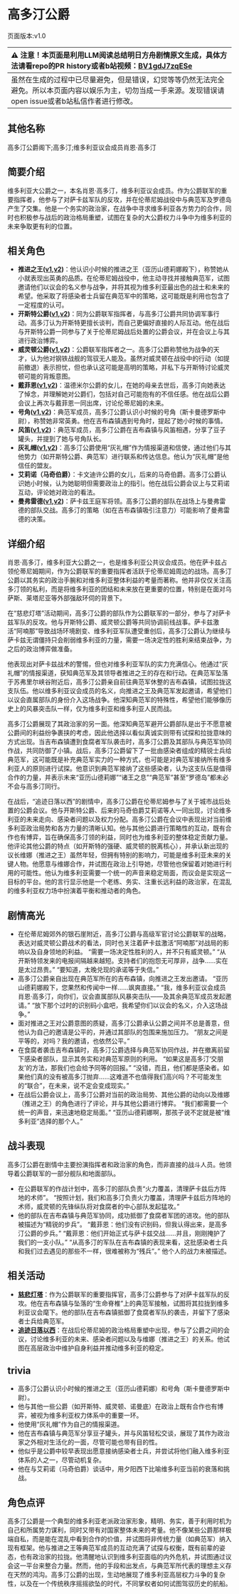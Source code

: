 # 高多汀公爵
页面版本:v1.0
 

| :warning: 注意！本页面是利用LLM阅读总结明日方舟剧情原文生成，具体方法请看repo的PR history或者b站视频：[BV1gdJ7zqESe](https://www.bilibili.com/video/BV1gdJ7zqESe/)         |
|:----------------------------|
| 虽然在生成的过程中已尽量避免，但是错误，幻觉等等仍然无法完全避免。所以本页面内容以娱乐为主，切勿当成一手来源。发现错误请open issue或者b站私信作者进行修改。|



## 其他名称
高多汀公爵阁下;高多汀;维多利亚议会成员肖恩·高多汀
## 简要介绍
维多利亚大公爵之一，本名肖恩·高多汀，维多利亚议会成员。作为公爵联军的重要指挥者，他参与了对萨卡兹军队的反攻，并在伦蒂尼姆战役中与典范军及罗德岛产生了交集。他是一个务实的政治家，在战争中寻求维多利亚各方势力的合作，同时也积极参与战后的政治格局重塑，试图在复杂的大公爵权力斗争中为维多利亚的未来争取更有利的位置。
## 相关角色
-   **推进之王([v1](char_112_siege.md),[v2](../char_v3/char_112_siege.md))**：他认识小时候的推进之王（亚历山德莉娜殿下），称赞她从小就表现出英勇的品质。在伦蒂尼姆战役中，他主动寻找并接触典范军，试图邀请他们以议会的名义参与战争，并将其视为维多利亚最出色的战士和未来的希望。他采取了将感染者士兵留在典范军中的策略，这可能既是利用也包含了一定程度的认可。
-   **开斯特公爵([v1](extended_char_kai_si_te_gong_jue.md),[v2](../char_v3/extended_char_kai_si_te_gong_jue.md))**：同为公爵联军指挥者，与高多汀公爵共同协调军事行动。高多汀认为开斯特更擅长谈判，而自己更偏好直接的人际互动。他在战后与开斯特公爵一同参与了关于伦蒂尼姆战后处置的公爵会议，并在会议上与其进行政治博弈。
-   **威灵顿公爵([v1](extended_char_wei_ling_dun_gong_jue.md),[v2](../char_v3/extended_char_wei_ling_dun_gong_jue.md))**：公爵联军指挥者之一。高多汀公爵称赞他为战争的天才，认为他对钢铁战舰的驾驭无人能及。虽然对威灵顿在战役中的行动（如提前撤退）表示担忧，但也承认这可能是高明的策略，并私下与开斯特讨论威灵顿可能的背叛意图。
-   **戴菲恩([v1](char_4110_delphn.md),[v2](../char_v3/char_4110_delphn.md))**：温德米尔公爵的女儿，在她的母亲去世后，高多汀向她表达了悼念，并理解她对公爵们，包括对自己可能抱有的不信任感。他在战后公爵会议上再次与戴菲恩一同出席，讨论伦蒂尼姆的未来。
-   **号角([v1](char_4039_horn.md),[v2](../char_v3/char_4039_horn.md))**：典范军成员，高多汀公爵认识小时候的号角（斯卡曼德罗斯中尉），称赞她非常英勇。他在吉布森镇遇到号角时，提起了她小时候的事情。
-   **风笛([v1](char_222_bpipe.md),[v2](../char_v3/char_222_bpipe.md))**：典范军成员，高多汀公爵在吉布森镇与风笛相遇，分享了豆子罐头，并提到了她与号角队长。
-   **灰礼帽([v1](extended_char_hui_li_mao.md),[v2](../char_v3/extended_char_hui_li_mao.md))**：高多汀公爵使用“灰礼帽”作为情报渠道和信使，通过他们与其他势力（如开斯特公爵、典范军）进行联系和传达信息。他认为“灰礼帽”是他信任的盟友。
-   **艾莉诺（马奇伯爵）**：卡文迪许公爵的女儿，后来的马奇伯爵。高多汀公爵认识她小时候，认为她聪明但需要政治上的指引。他在战后公爵会议上与艾莉诺互动，评论她对政治的看法。
-   **曼弗雷德([v1](extended_char_man_fu_lei_de.md),[v2](../char_v3/extended_char_man_fu_lei_de.md))**：萨卡兹王庭军将领。高多汀公爵的部队在战场上与曼弗雷德的部队交战。高多汀的策略（如在吉布森镇吸引注意力）可能影响了曼弗雷德的决策。
## 详细介绍
肖恩·高多汀，维多利亚大公爵之一，也是维多利亚公共议会成员。他在萨卡兹占领伦蒂尼姆期间，作为公爵联军的重要指挥者活跃于伦蒂尼姆周边的战场。高多汀公爵以其务实的政治手腕和对维多利亚整体利益的考量而著称。他并非仅仅关注高多汀领的私利，而是将维多利亚的团结和未来放在更重要的位置，特别是在面对乌萨斯、莱塔尼亚等外部强敌环伺的背景下。

在“慈悲灯塔”活动期间，高多汀公爵的部队作为公爵联军的一部分，参与了对萨卡兹军队的反攻。他与开斯特公爵、威灵顿公爵等共同协调前线战事。萨卡兹激活“阿喃那”导致战场环境剧变、维多利亚军队遭受重创后，高多汀公爵认为继续与萨卡兹无谓僵持只会削弱维多利亚的力量，需要一场决定性的胜利来结束战争，为之后的政治博弈做准备。

他表现出对萨卡兹战术的警惕，但也对维多利亚军队的实力充满信心。他通过“灰礼帽”的情报渠道，获知典范军及其领导者推进之王的存在和行动。在典范军坠落于苏弗里尔峡谷附近后，高多汀公爵亲自前往典范军休整的吉布森镇，试图拉拢这支队伍。他以维多利亚议会成员的名义，向推进之王及典范军发起邀请，希望他们以议会直属部队的身份介入这场战争。他深知典范军的特殊性，希望他们能够像历史上的风暴突击队一样，仅为维多利亚和维多利亚人民而战。

高多汀公爵展现了其政治家的另一面。他深知典范军避开公爵部队是出于不愿意被公爵间的利益纷争裹挟的考虑，因此他选择以看似真诚实则带有试探和拉拢意味的方式出现。当吉布森镇遭到食腐者军队袭击时，高多汀公爵及其部队与典范军协同作战，共同防御了小镇。战后，高多汀公爵留下了一批由感染者组成的精锐士兵给典范军，这可能既是补充典范军实力的一种方式，也可能是对典范军接纳所有维多利亚人的原则进行试探。他意识到典范军接纳了这些感染者，认为这支队伍是值得合作的力量，并表示未来“亚历山德莉娜”“诸王之息”“典范军”甚至“罗德岛”都未必不会与高多汀同行。

在战后，“追迹日落以西”的剧情中，高多汀公爵在伦蒂尼姆参与了关于城市战后处置的公爵会议。他与开斯特公爵、后来的马奇伯爵艾莉诺等人一同出现，讨论维多利亚的未来走向、感染者问题以及权力分配。高多汀公爵在会议中表现出对当前维多利亚政治局势和各方力量的清晰认知。他与其他公爵进行策略性的互动，既有合作也有博弈，旨在确保高多汀领的利益，同时也为维多利亚的整体稳定贡献力量。他评论其他公爵的特点（如开斯特的强硬、威灵顿的脱离核心），并承认新出现的议长维娜（推进之王）虽然年轻，但拥有特别的影响力，可能是维多利亚未来的关键人物。他愿意与维娜合作，并试图在政治上引导她，尽管他也保留着对她进行利用的可能性。他认为维多利亚需要一个统一的声音来稳定局面，而议会是实现这一目标的平台。他的言行显示他是一个老练、务实、注重长远利益的政治家，在混乱的维多利亚权力场中扮演着平衡和推动者的角色。
## 剧情高光
*   在伦蒂尼姆郊外的银石崖附近，高多汀公爵与高级军官讨论公爵联军的战略，表达对威灵顿公爵战术的看法，同时也关注着萨卡兹激活“阿喃那”对战局的影响以及自身领地的利益。
    “需要一场决定性胜利的人，并不只有威灵顿。”
    “从开斯特领发来的电报间隔越来越短。支持者们的抱怨无可厚非，战争......实在是太过昂贵。”
    “要知道，太晚兑现的承诺等于失信。”
*   高多汀公爵亲自出现在典范军所在的吉布森镇，向推进之王发出邀请。
    “亚历山德莉娜殿下，您果然和传闻中一样......飒爽直接。”
    “我，维多利亚议会成员肖恩·高多汀，向你们，议会直属部队风暴突击队——及其余典范军成员发起邀请。”
    “放下那个过时的识别码小盒吧，我希望你们以议会的名义，介入这场战争。”
*   面对推进之王对公爵意图的质疑，高多汀公爵承认公爵之间并不总是善意，但他认为自己的邀请是公平的，并通过其部队的包围来施加压力。
    “朋友之间是平等的，对吗？我的邀请，也依然公平。”
*   在食腐者袭击吉布森镇时，高多汀公爵选择与典范军协同作战，并在撤离前留下感染者部队，显示其务实和对典范军原则的利用。
    “如果这是高多汀‘交朋友’的方法，那我们也会给予同等的回报。”
    “没错，而且，他们都是感染者。如果他们真的没有被高多汀抛弃......这难道不也值得我们高兴吗？不可能发生的“联合”，在未来，说不定会变成现实。”
*   在战后公爵会议上，高多汀公爵对当前的政治局势、其他公爵的动向以及维娜（推进之王）的角色进行了评论，并与其他公爵进行博弈。
    “我们都需要一个统一的声音，来迅速地稳定局面。”
    “亚历山德莉娜啊，那孩子说不定就是被“维多利亚”选择的那个人。”
## 战斗表现
高多汀公爵在剧情中主要扮演指挥者和政治家的角色，而非直接的战斗人员。他领导着公爵联军的一部分舰队和地面部队。
*   在公爵联军的作战计划中，高多汀的部队负责“火力覆盖，清理萨卡兹后方阵地的术师”。
    “按照计划，我们和高多汀负责火力覆盖，清理萨卡兹后方阵地的术师，威灵顿的先锋纵队将对食腐者的中心部队发起猛攻。”
*   他的部队在吉布森镇与典范军协同，成功抵御了食腐者军团的进攻。他的部队被描述为“精锐的步兵”。
    “戴菲恩：他们没有识别码，但我认得出来，是高多汀公爵的步兵。”
    “戴菲恩：他们开始正式与萨卡兹交战......并且，刚刚掩护了我们的一支小队。”
    “从高多汀的军队在吉布森镇的表现来看，这批感染者士兵和我们过去遇见的那些不一样，很难被称为“残兵”。”
他个人的战力未被描述。
## 相关活动
-   **[慈悲灯塔](../stories/main_14.md)**：作为公爵联军的重要指挥官，高多汀公爵参与了对萨卡兹军队的反攻。他在吉布森镇与坠落的“生命脊椎”上的典范军接触，试图将其拉拢到维多利亚议会麾下。他的部队在吉布森镇抵御了食腐者军队的袭击，并留下了感染者士兵给典范军。
-   **[追迹日落以西](../stories/act37side.md)**：在战后伦蒂尼姆的政治格局重塑中出现，参与了公爵之间的会议，讨论维多利亚的未来、感染者问题以及与维娜（推进之王）的关系。他试图在高层政治中维护自身利益并推动维多利亚的稳定。
## trivia
*   高多汀公爵认识小时候的推进之王（亚历山德莉娜）和号角（斯卡曼德罗斯中尉）。
*   他与其他一些公爵（如开斯特、威灵顿、诺曼底）在政治上既有合作也有博弈，被视为维多利亚权力体系中的重要一环。
*   他使用“灰礼帽”作为自己的情报渠道。
*   他在吉布森镇与典范军分享豆子罐头，并与风笛轻松交谈，展现了其作为政治家之外相对生活化的一面，尽管可能也带有目的性。
*   他似乎是公爵中较早表现出愿意接纳感染者士兵，并尝试将他们融入维多利亚体系的人之一，尽管动机复杂。
*   他在与艾莉诺（马奇伯爵）谈话中，用夕阳西下比喻维多利亚当前的衰落和挑战。
## 角色点评
高多汀公爵是一个典型的维多利亚老派政治家形象，精明、务实，善于利用时机为自己和所属势力谋利，同时又带有对国家整体未来的考量。他不像某些公爵那样极端自私，而是能在混乱中看到合作的价值，并试图将非传统力量（如典范军）纳入现有框架。他与推进之王等典范军成员的互动充满了试探与权衡，既有前辈的姿态，也有政治家的拉拢。他清醒地认识到维多利亚面临的内外危机，并试图通过议会这一平台来整合力量。然而，他的手段和出发点，与典范军所代表的理想主义存在天然的鸿沟。高多汀公爵的出现，生动地展现了维多利亚高层权力斗争的复杂性，以及在一个传统秩序摇摇欲坠的时代，不同掌权者如何试图驾驭历史的航船。